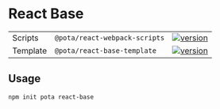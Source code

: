 # React Base

|          |                               |                                                                                                                                        |
| -------- | ----------------------------- | -------------------------------------------------------------------------------------------------------------------------------------- |
| Scripts  | `@pota/react-webpack-scripts` | [![version](https://img.shields.io/npm/v/@pota/vanilla-template.svg?label=%20)](https://npmjs.org/package/@pota/react-webpack-scripts) |
| Template | `@pota/react-base-template`   | [![version](https://img.shields.io/npm/v/@pota/vanilla-template.svg?label=%20)](https://npmjs.org/package/@pota/react-base-template)   |

## Usage

```bash
npm init pota react-base
```

